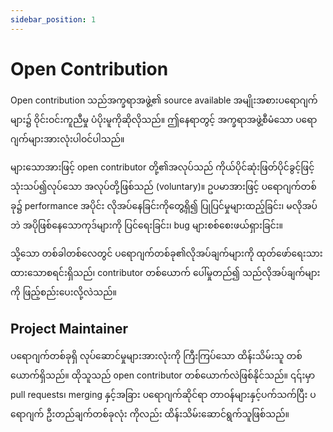 ```yaml
---
sidebar_position: 1
---
```


# Open Contribution

Open contribution သည်အက္ခရာအဖွဲ့၏ source available အမျိုးအစားပရောဂျက်များ၌ ဝိုင်းဝင်းကူညီမှု ပံပိုးမူကိုဆိုလိုသည်။ 
ဤနေရာတွင့် အက္ခရာအဖွဲ့စီမံသော ပရောဂျက်များအားလုံးပါဝင်ပါသည်။

များသောအားဖြင့် open contributor တို့၏အလုပ်သည် ကိုယ်ပိုင်ဆုံးဖြတ်ပိုင်ခွင့်ဖြင့် သုံးသပ်၍လုပ်သော အလုပ်တို့ဖြစ်သည် (voluntary)။ ဥပမာအားဖြင့် ပရောဂျက်တစ်ခု၌ performance အပိုင်း လိုအပ်နေခြင်းကိုတွေ့ရှိ၍ ပြုပြင်မှုများထည့်ခြင်း၊ မလိုအပ်ဘဲ အပိုဖြစ်နေသောကုဒ်များကို ပြင်ရေးခြင်း၊ bug များစစ်စေးဖယ်ရှားခြင်း။

သို့သော တစ်ခါတစ်လေတွင် ပရောဂျက်တစ်ခု၏လိုအပ်ချက်များကို ထုတ်ဖော်ရေးသားထားသောစရင်းရှိသည်၊ contributor တစ်ယောက် ပေါ်မှုတည်၍ သည်လိုအပ်ချက်များကို ဖြည့်စည်းပေးလို့လဲသည်။ 

## Project Maintainer

ပရောဂျက်တစ်ခုရှိ လုပ်ဆောင်မှုများအားလုံးကို ကြီးကြပ်သော ထိန်းသိမ်းသူ တစ်ယောက်ရှိသည်။ ထိုသူသည် open contributor တစ်ယောက်လဲဖြစ်နိုင်သည်။ ၎၎်းမှာ pull requests၊ merging နှင့်အခြား ပရောဂျက်ဆိုင်ရာ တာဝန်များနှင့်ပက်သက်ပြီး ပရောဂျက် ဦးတည်ချက်တစ်ခုလုံး ကိုလည်း ထိန်းသိမ်းဆောင်ရွက်သူဖြစ်သည်။
